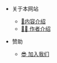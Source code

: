 <!-- _navbar.md -->

* 关于本网站

  * [📖内容介绍](aboutpage.md)
  * [👨‍💻 作者介绍](aboutme.md)
* 赞助

  * [:sunglasses: 加入我们](donation.md)
